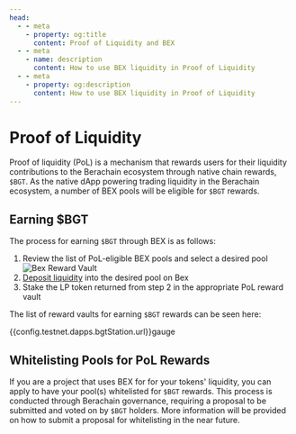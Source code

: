 ```yaml
---
head:
  - - meta
    - property: og:title
      content: Proof of Liquidity and BEX
  - - meta
    - name: description
      content: How to use BEX liquidity in Proof of Liquidity
  - - meta
    - property: og:description
      content: How to use BEX liquidity in Proof of Liquidity
---
```


<script setup>
  import config from '@berachain/config/constants.json';
</script>

# Proof of Liquidity

Proof of liquidity (PoL) is a mechanism that rewards users for their liquidity contributions to the Berachain ecosystem through native chain rewards, `$BGT`. As the native dApp powering trading liquidity in the Berachain ecosystem, a number of BEX pools will be eligible for `$BGT` rewards.

## Earning $BGT

The process for earning `$BGT` through BEX is as follows:

1. Review the list of PoL-eligible BEX pools and select a desired pool
   ![Bex Reward Vault](/assets/reward_vaults.png)
2. [Deposit liquidity](/learn/guides/liquidity/intro) into the desired pool on Bex
3. Stake the LP token returned from step 2 in the appropriate PoL reward vault

The list of reward vaults for earning `$BGT` rewards can be seen here:

{{config.testnet.dapps.bgtStation.url}}gauge

## Whitelisting Pools for PoL Rewards

If you are a project that uses BEX for for your tokens' liquidity, you can apply to have your pool(s) whitelisted for `$BGT` rewards. This process is conducted through Berachain governance, requiring a proposal to be submitted and voted on by `$BGT` holders. More information will be provided on how to submit a proposal for whitelisting in the near future.
